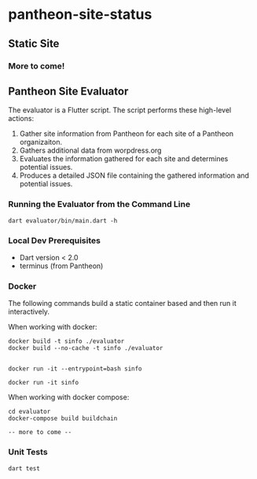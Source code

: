 # pantheon-site-status

## Static Site

### More to come!

## Pantheon Site Evaluator

The evaluator is a Flutter script. The script performs these high-level actions:

1. Gather site information from Pantheon for each site of a Pantheon organizaiton.
2. Gathers additional data from worpdress.org
3. Evaluates the information gathered for each site and determines potential issues.
4. Produces a detailed JSON file containing the gathered information and potential issues.

### Running the Evaluator from the Command Line

```dart evaluator/bin/main.dart -h```

### Local Dev Prerequisites
- Dart version < 2.0
- terminus (from Pantheon)

### Docker
The following commands build a static container based and then run it interactively.

When working with docker:

```
docker build -t sinfo ./evaluator
docker build --no-cache -t sinfo ./evaluator


docker run -it --entrypoint=bash sinfo

docker run -it sinfo
```

When working with docker compose:

```
cd evaluator
docker-compose build buildchain

-- more to come -- 

```


### Unit Tests
`dart test`

